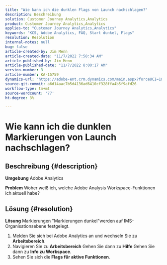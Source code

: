```yaml
---
title: "Wie kann ich die dunklen Flags von Launch nachschlagen?"
description: Beschreibung
solution: Customer Journey Analytics,Analytics
product: Customer Journey Analytics,Analytics
applies-to: "Customer Journey Analytics,Analytics"
keywords: "KCS, Adobe Analytics, FAQ, Start dunkel, Flags"
resolution: Resolution
internal-notes: null
bug: false
article-created-by: Jim Menn
article-created-date: "11/7/2022 7:58:34 AM"
article-published-by: Jim Menn
article-published-date: "11/7/2022 8:00:17 AM"
version-number: 3
article-number: KA-15759
dynamics-url: "https://adobe-ent.crm.dynamics.com/main.aspx?forceUCI=1&pagetype=entityrecord&etn=knowledgearticle&id=0b8172f4-715e-ed11-9561-6045bd0065f9"
source-git-commit: a6d14aac7b5d4136ad6410cf328ffa4b5f9afd26
workflow-type: tm+mt
source-wordcount: '77'
ht-degree: 3%

---
```


# Wie kann ich die dunklen Markierungen von Launch nachschlagen?

## Beschreibung {#description}


<b>Umgebung</b>
Adobe Analytics

<b>Problem</b>
Woher weiß ich, welche Adobe Analysis Workspace-Funktionen ich aktuell habe?


## Lösung {#resolution}


<b>Lösung</b>
Markierungen &quot;Markierungen dunkel&quot;werden auf IMS-Organisationsebene festgelegt.

1. Melden Sie sich bei Adobe Analytics an und wechseln Sie zu <b>Arbeitsbereich</b>.
2. Navigieren Sie zu <b>Arbeitsbereich</b> Gehen Sie dann zu <b>Hilfe</b> Gehen Sie dann zu <b>Info zu Workspace</b>.
3. Sehen Sie sich die<b> Flags für aktive Funktionen</b>.

